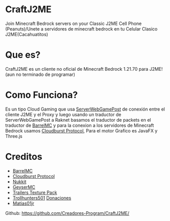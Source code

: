 # CraftJ2ME
Join Minecraft Bedrock servers on your Classic J2ME Cell Phone (Peanuts)/Unete a servidores de minecraft bedrock en tu Celular Clasico J2ME(Cacahuatitos)

# Que es?
CraftJ2ME es un cliente no oficial de Minecraft Bedrock 1.21.70 para J2ME!(aun no terminado de programar)
# Como Funciona?
Es un tipo Cloud Gaming que usa [ServerWebGamePost](https://github.com/Creadores-Program/ServerWebGamePost) de conexión entre el cliente J2ME y el Proxy y luego usando un traductor de ServerWebGamePost a Raknet basamos el traductor de packets en el traductor de [BarrelMC](https://github.com/BarrelMC/Barrel) y para la conexion a los servidores de Minecraft Bedrock usamos [Cloudburst Protocol](https://github.com/CloudburstMC/Protocol), Para el motor Grafico es JavaFX y Three.js
# Creditos
- [BarrelMC](https://github.com/BarrelMC/Barrel)
- [Cloudburst Protocol](https://github.com/CloudburstMC/Protocol)
- [Nukkit](https://github.com/CloudburstMC/Nukkit)
- [GeyserMC](https://github.com/GeyserMC/Geyser)
- [Trailers Texture Pack](https://mcpedl.com/trailers-texture-pack-1/)
- [Trollhunters501](https://github.com/Trollhunters501) [Donaciones](https://creadoresgames.blogspot.com/p/donaciones.html)
- [Matias01jr](https://github.com/Matias01jr)

Github: https://github.com/Creadores-Program/CraftJ2ME/